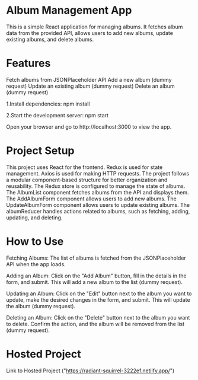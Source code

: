 # Album Management App
This is a simple React application for managing albums. It fetches album data from the provided API, allows users to add new albums, update existing albums, and delete albums.

# Features
Fetch albums from JSONPlaceholder API
Add a new album (dummy request)
Update an existing album (dummy request)
Delete an album (dummy request)

1.Install dependencies:
npm install

2.Start the development server:
npm start

Open your browser and go to http://localhost:3000 to view the app.

# Project Setup
This project uses React for the frontend.
Redux is used for state management.
Axios is used for making HTTP requests.
The project follows a modular component-based structure for better organization and reusability.
The Redux store is configured to manage the state of albums.
The AlbumList component fetches albums from the API and displays them.
The AddAlbumForm component allows users to add new albums.
The UpdateAlbumForm component allows users to update existing albums.
The albumReducer handles actions related to albums, such as fetching, adding, updating, and deleting.

# How to Use
Fetching Albums: The list of albums is fetched from the JSONPlaceholder API when the app loads.

Adding an Album: Click on the "Add Album" button, fill in the details in the form, and submit. This will add a new album to the list (dummy request).

Updating an Album: Click on the "Edit" button next to the album you want to update, make the desired changes in the form, and submit. This will update the album (dummy request).

Deleting an Album: Click on the "Delete" button next to the album you want to delete. Confirm the action, and the album will be removed from the list (dummy request).

# Hosted Project
Link to Hosted Project ("https://radiant-squirrel-3222ef.netlify.app/")
